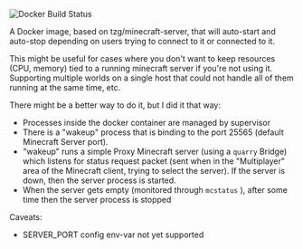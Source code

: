 ![Docker Build Status](https://img.shields.io/docker/build/rienafairefr/minecraft-on-demand)

A Docker image, based on tzg/minecraft-server, that will auto-start and auto-stop depending on 
users trying to connect to it or connected to it.

This might be useful for cases where you don't want to keep resources (CPU, memory) tied to
a running minecraft server if you're not using it. Supporting multiple worlds on a single host
that could not handle all of them running at the same time, etc.

There might be a better way to do it, but I did it that way:

- Processes inside the docker container are managed by supervisor
- There is a "wakeup" process that is binding to the port 25565 (default Minecraft Server port).
- "wakeup" runs a simple Proxy Minecraft server (using a `quarry` Bridge) which listens for status
request packet (sent when in the "Multiplayer" area of the Minecraft client, trying to select the server).
If the server is down, then the server process is started. 
- When the server gets empty (monitored through `mcstatus` ), after some time then the server process is stopped

Caveats: 

- SERVER_PORT config env-var not yet supported
